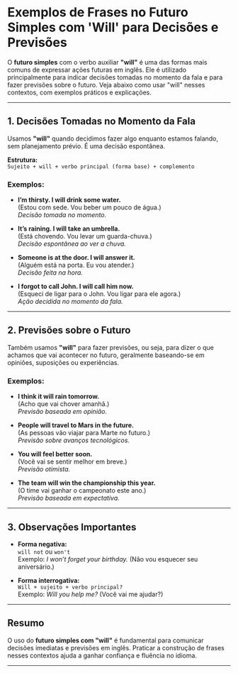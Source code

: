 
# Exemplos de Frases no Futuro Simples com 'Will' para Decisões e Previsões

O **futuro simples** com o verbo auxiliar **"will"** é uma das formas mais comuns de expressar ações futuras em inglês. Ele é utilizado principalmente para indicar decisões tomadas no momento da fala e para fazer previsões sobre o futuro. Veja abaixo como usar "will" nesses contextos, com exemplos práticos e explicações.

---

## 1. Decisões Tomadas no Momento da Fala

Usamos **"will"** quando decidimos fazer algo enquanto estamos falando, sem planejamento prévio. É uma decisão espontânea.

**Estrutura:**  
`Sujeito + will + verbo principal (forma base) + complemento`

### Exemplos:

- **I’m thirsty. I will drink some water.**  
  (Estou com sede. Vou beber um pouco de água.)  
  *Decisão tomada no momento.*

- **It’s raining. I will take an umbrella.**  
  (Está chovendo. Vou levar um guarda-chuva.)  
  *Decisão espontânea ao ver a chuva.*

- **Someone is at the door. I will answer it.**  
  (Alguém está na porta. Eu vou atender.)  
  *Decisão feita na hora.*

- **I forgot to call John. I will call him now.**  
  (Esqueci de ligar para o John. Vou ligar para ele agora.)  
  *Ação decidida no momento da fala.*

---

## 2. Previsões sobre o Futuro

Também usamos **"will"** para fazer previsões, ou seja, para dizer o que achamos que vai acontecer no futuro, geralmente baseando-se em opiniões, suposições ou experiências.

### Exemplos:

- **I think it will rain tomorrow.**  
  (Acho que vai chover amanhã.)  
  *Previsão baseada em opinião.*

- **People will travel to Mars in the future.**  
  (As pessoas vão viajar para Marte no futuro.)  
  *Previsão sobre avanços tecnológicos.*

- **You will feel better soon.**  
  (Você vai se sentir melhor em breve.)  
  *Previsão otimista.*

- **The team will win the championship this year.**  
  (O time vai ganhar o campeonato este ano.)  
  *Previsão baseada em expectativa.*

---

## 3. Observações Importantes

- **Forma negativa:**  
  `will not` ou `won't`  
  Exemplo: *I won’t forget your birthday.* (Não vou esquecer seu aniversário.)

- **Forma interrogativa:**  
  `Will + sujeito + verbo principal?`  
  Exemplo: *Will you help me?* (Você vai me ajudar?)

---

## Resumo

O uso do **futuro simples com "will"** é fundamental para comunicar decisões imediatas e previsões em inglês. Praticar a construção de frases nesses contextos ajuda a ganhar confiança e fluência no idioma.

---
```
